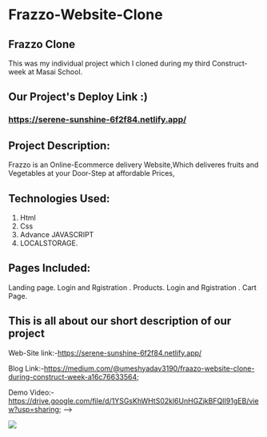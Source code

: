 # Frazzo-Website-Clone


## Frazzo Clone

This was my individual project which I cloned during my third Construct-week at Masai School.

## Our Project's Deploy Link :)

### https://serene-sunshine-6f2f84.netlify.app/

## Project Description:
Frazzo is an Online-Ecommerce delivery Website,Which deliveres fruits and Vegetables at your Door-Step at affordable Prices,
## Technologies Used:
1. Html
2. Css
3. Advance JAVASCRIPT
4. LOCALSTORAGE.

## Pages Included:

Landing page.
Login and Rgistration .
Products.
Login and Rgistration .
Cart Page.

## This is all about our short description of our project

 Web-Site link:-https://serene-sunshine-6f2f84.netlify.app/

Blog Link:-https://medium.com/@umeshyadav3190/fraazo-website-clone-during-construct-week-a16c76633564;

Demo Video:-https://drive.google.com/file/d/1YSGsKhWHtS02kl6UnHGZjkBFQII91gEB/view?usp=sharing; -->

<img src="https://user-images.githubusercontent.com/91534605/141649437-f79799b7-9534-425e-8ae1-6b69fc3bd92c.png"/>



<!-- ### some snapshots of our cloned website are below:

This is the landing page of the website:

![snap1](https://user-images.githubusercontent.com/91534605/141649437-f79799b7-9534-425e-8ae1-6b69fc3bd92c.png) -->




